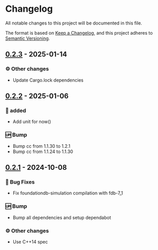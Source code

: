 # Changelog

All notable changes to this project will be documented in this file.

The format is based on [Keep a Changelog](https://keepachangelog.com/en/1.0.0/),
and this project adheres to [Semantic Versioning](https://semver.org/spec/v2.0.0.html).

## [0.2.3] - 2025-01-14

### <!-- 4 -->⚙️ Other changes

- Update Cargo.lock dependencies

[0.2.3]: https://github.com/foundationdb-rs}/foundationdb-rs/compare/0.2.2..0.2.3

## [0.2.2] - 2025-01-06

### <!-- 0 -->🚀 added

- Add unit for now()

### <!-- 3 -->🆙 Bump

- Bump cc from 1.1.30 to 1.2.1
- Bump cc from 1.1.24 to 1.1.30

[0.2.2]: https://github.com/foundationdb-rs}/foundationdb-rs/compare/0.2.1..0.2.2

## [0.2.1] - 2024-10-08

### <!-- 1 -->🐛 Bug Fixes

- Fix foundationdb-simulation compilation with fdb-7_1

### <!-- 3 -->🆙 Bump

- Bump all dependencies and setup dependabot

### <!-- 4 -->⚙️ Other changes

- Use C++14 spec

[0.2.1]: https://github.com/foundationdb-rs}/foundationdb-rs/compare/0.2.0..0.2.1

